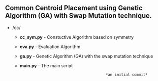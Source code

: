 ## Common Centroid Placement using Genetic Algorithm (GA) with Swap Mutation technique. 

* /cc/

    * **cc_sym.py** - Constuctive Algorithm based on symmetry 

    * **eva.py** - Evaluation Algorithm 
    
    * **ga.py** - Genetic Algorithm (GA) with the swap mutation technique 
    
    * **main.py** - The main script 


                                                 *an initial commit*




